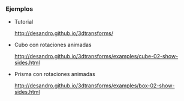 
### Ejemplos

- Tutorial

    http://desandro.github.io/3dtransforms/

- Cubo con rotaciones animadas

    http://desandro.github.io/3dtransforms/examples/cube-02-show-sides.html

- Prisma con rotaciones animadas

    http://desandro.github.io/3dtransforms/examples/box-02-show-sides.html